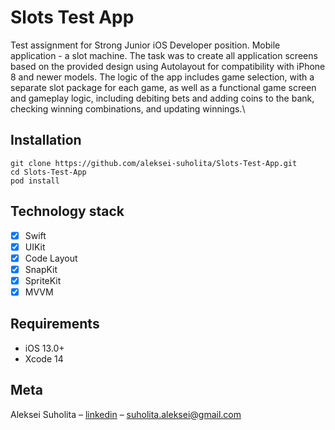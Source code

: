 # Slots Test App

Test assignment for Strong Junior iOS Developer position. Mobile application - a slot machine. The task was to create all application screens based on the provided design using Autolayout for compatibility with iPhone 8 and newer models. The logic of the app includes game selection, with a separate slot package for each game, as well as a functional game screen and gameplay logic, including debiting bets and adding coins to the bank, checking winning combinations, and updating winnings.\
 
 ## Installation 

```
git clone https://github.com/aleksei-suholita/Slots-Test-App.git
cd Slots-Test-App
pod install
```
 
## Technology stack

- [x] Swift
- [x] UIKit
- [x] Code Layout
- [x] SnapKit
- [x] SpriteKit
- [x] MVVM

## Requirements

- iOS 13.0+
- Xcode 14

## Meta

Aleksei Suholita – [linkedin](https://www.linkedin.com/in/aleksei-suholita-5a830b237) – suholita.aleksei@gmail.com
